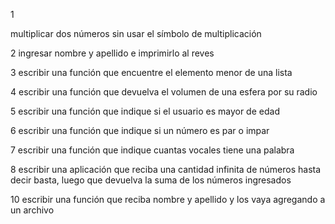 1

multiplicar dos números sin usar el símbolo de multiplicación

2
ingresar nombre y apellido e imprimirlo al reves

3
escribir una función que encuentre el elemento menor de una lista

4
escribir una función que devuelva el volumen de una esfera por su radio

5
escribir una función que indique si el usuario es mayor de edad

6
escribir una función que indique si un número es par o impar

7
escribir una función que indique cuantas vocales tiene una palabra

8
escribir una aplicación que reciba una cantidad infinita de números hasta decir basta, luego que devuelva la suma de los números ingresados

10
escribir una función que reciba nombre y apellido y los vaya agregando a un archivo
